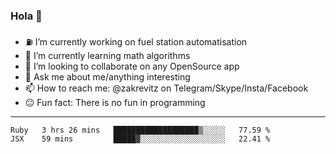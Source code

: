 ### Hola 👋
- ⛽️ I’m currently working on fuel station automatisation
- 🧮 I’m currently learning math algorithms
- 👀 I’m looking to collaborate on any OpenSource app
- 💬 Ask me about me/anything interesting
- 📫 How to reach me: @zakrevitz on Telegram/Skype/Insta/Facebook
- 😐 Fun fact: There is no fun in programming


---
<!--START_SECTION:waka-->
```text
Ruby   3 hrs 26 mins   ███████████████████▒░░░░░   77.59 % 
JSX    59 mins         █████▓░░░░░░░░░░░░░░░░░░░   22.41 % 
```
<!--END_SECTION:waka-->
